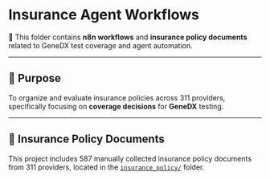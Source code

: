 # Insurance Agent Workflows

📁 This folder contains **n8n workflows** and **insurance policy documents** related to GeneDX test coverage and agent automation.

---

## 🧠 Purpose

To organize and evaluate insurance policies across 311 providers, specifically focusing on **coverage decisions** for **GeneDX** testing.

---

## 📄 Insurance Policy Documents

This project includes 587 manually collected insurance policy documents from 311 providers, located in the [`insurance_policy/`](./insurance-policy) folder.
